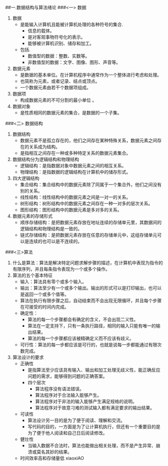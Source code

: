 ##一.数据结构与算法绪论
###<一> 数据
1. 数据
    - 是能输入计算机且能被计算机处理的各种符号的集合.
        - 信息的载体。
        - 是对客观事物符号化的表示。
        - 能够被计算机识别、储存和加工。
    - 包括.
        - 数值型的数据：整数、实数等。
        - 非数值型的数据：文字、图像、图形、声音等。
2. 数据元素
    - 是数据的基本单位。在计算机程序中通常作为一个整体进行考虑和处理。
    - 也简称为元素，或者记录、结点或顶点。
    - 一个数据元素由若干个数据项组成。
3. 数据项
    - 构成数据元素的不可分割的最小单位 。
4. 数据对象
    - 是性质相同的数据元素的集合，是数据的一个子集。  

###<二> 数据结构  
1. 数据结构
    - 数据元素不是孤立存在的，他们之间存在某种特殊关系，数据元素之间存在的关系成为结构。
    - 是指相互之间存在一种或多种特定关系的数据元素集合。
2. 数据结构分为逻辑结构和物理结构
    - 逻辑结构：是指数据对象中数据元素之间的相互关系。
    - 物理结构：是指数据的逻辑结构在计算机中的储存形式。
3. 四大逻辑结构
    - 集合结构：集合结构中的数据元素除了同属于一个集合外，他们之间没有别的关系。
    - 线性结构：线性结构中的数据元素之间是一对一的关系。
    - 树形结构：树形结构中的数据元素之间存在一种一对多的层次关系。
    - 图形结构：图形结构中的数据元素是多对多的关系。
4. 数据元素的存储形式
    - 顺序存储结构：是把数据元素存放在地址连续的存储单元里，其数据间的逻辑结构和物理结构是一致的。
    - 链式存储结构：是把数据元素存放在任意的存储单元中，这组存储单元可以是连续的也可以是不连续的。  

###<三>算法
1. 什么是算法：算法是解决特定问题求解步骤的描述，在计算机中表现为指令的有限序列，并且每条指令表现为一个或多个操作。
2. 算法的五个基本特征
    - 输入：算法具有零个或多个输入。
    - 输出：算法至少有一个或多个输出。输出的形式可以是打印输出，也可以是返回一个或多个值等。
    - 算法在执行有限步骤之后，自动结束而不会出现无限循环，并且每个步骤在可接受的时间内完成。
    - 确定性：
        - 算法的每一个步骤都会有确定的含义，不会出现二义性。
        - 算法在一定支持下，只有一条执行路径，相同的输入只能有唯一的输出结果。
        - 算法的每一个步骤都应该被精确定义而不应该有歧义。
    - 可行性：算法的每一步都应该是可行的，也就是说每一步都能通过有限次数完成。
3. 算法设计的要求
    - 正确性
        - 是指算法至少应该具有输入、输出和加工处理无歧义性，能正确反应问题的需求，能够得到问题的正确答案。
        - 四个层次
            - 算法程序没有语法错误。
            - 算法程序对于合法输入能够产生。
            - 算法程序对于非法的输入能够产生满足规格的说明。
            - 算法程序对于故意刁难的测试输入都有满足要求的输出结果。
    - 可读性
        - 算法设计另一目的是为了便于阅读、理解和交流。
        - 写代码的目的，一方面是为了让计算机执行，但还有一个重要目的是为了便于他人阅读和自己日后阅读修改。
    - 健壮性
        - 当输入数据不合法时，算法也能做出相关处理，而不是产生异常、崩溃或莫名其妙的结果。
    - 时间效率高和存储量低
xiaoxiAO 
    